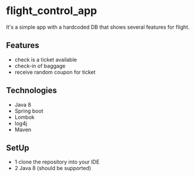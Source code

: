 # flight_control_app
It's a simple app with a hardcoded DB that shows several features for flight. 

## Features 
* check is a ticket available
* check-in of baggage
* receive random coupon for ticket


## Technologies
* Java 8
* Spring boot
* Lombok
* log4j
* Maven

## SetUp
* 1 clone the repository into your IDE
* 2 Java 8 (should be supported)
